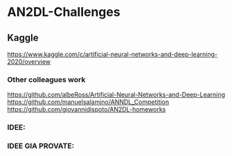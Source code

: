 # AN2DL-Challenges


## Kaggle

https://www.kaggle.com/c/artificial-neural-networks-and-deep-learning-2020/overview


### Other colleagues work

https://github.com/albeRoss/Artificial-Neural-Networks-and-Deep-Learning \
https://github.com/manuelsalamino/ANNDL_Competition \
https://github.com/giovannidispoto/AN2DL-homeworks 


### IDEE:


### IDEE GIA PROVATE:
